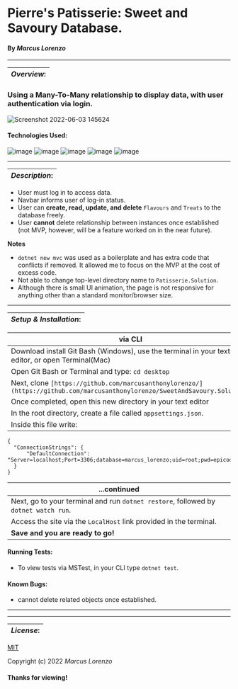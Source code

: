 # Pierre's Patisserie: Sweet and Savoury Database.
#### By _**Marcus Lorenzo**_
---


| **_Overview_:** |
|---|

### Using a **Many-To-Many** relationship to display data, with **user authentication** via login.

![Screenshot 2022-06-03 145624](https://user-images.githubusercontent.com/100096239/171962454-4d920542-bfe9-4e66-9f60-7c38366a8769.jpg)

#### Technologies Used:
![image](https://img.shields.io/badge/C%23-239120?style=for-the-badge&logo=c-sharp&logoColor=white)
![image](https://img.shields.io/badge/MySQL-005C84?style=for-the-badge&logo=mysql&logoColor=white)
![image](https://img.shields.io/badge/HTML5-E34F26?style=for-the-badge&logo=html5&logoColor=white)  ![image](https://img.shields.io/badge/CSS3-1572B6?style=for-the-badge&logo=css3&logoColor=white)
![image](https://img.shields.io/badge/GIT-E44C30?style=for-the-badge&logo=git&logoColor=white)

---


| **_Description_:** |
|---|

- User must log in to access data.
- Navbar informs user of log-in status.
- User can **create, read, update, and delete** `Flavours` and `Treats` to the database freely.
- User **cannot** delete relationship between instances once established (not MVP, however, will be a feature worked on in the near future).

**Notes**
- `dotnet new mvc` was used as a boilerplate and has extra code that conflicts if removed. It allowed me to focus on the MVP at the cost of excess code.
- Not able to change top-level directory name to `Patisserie.Solution`.
- Although there is small UI animation, the page is not responsive for anything other than a standard monitor/browser size.

---

| **_Setup & Installation_:** |
|---|

|   via CLI   |
|---|
| Download install Git Bash (Windows), use the terminal in your text editor, or open Terminal(Mac) 
| Open Git Bash or Terminal and type: `cd desktop` 
| Next, clone `[https://github.com/marcusanthonylorenzo/](https://github.com/marcusanthonylorenzo/SweetAndSavoury.Solution)` 
| Once completed, open this new directory in your text editor
| In the root directory, create a file called `appsettings.json`.
| Inside this file write:
```
{
  "ConnectionStrings": {
      "DefaultConnection": "Server=localhost;Port=3306;database=marcus_lorenzo;uid=root;pwd=epicodus;"
  }
}
```

| ...continued |
|---|
| Next, go to your terminal and run `dotnet restore`, followed by `dotnet watch run`.
| Access the site via the `LocalHost` link provided in the terminal.
| **Save and you are ready to go!**

 
<!-- |  MySQL Setup  |
|---|
| In your MySQL Workbench, click Connect to Database, Stored Connection:  Local instance 3306
**Must match the `Port=3306;` in the `"DefaultConnection"` query inside your `appsettings.json` file.**
| In **Schemas Navigator** in the Navigator bar on the left, right-click and select "Create Schema".
| The name of the new Schema **must match the `database=marcus_lorenzo;` in the `"DefaultConnection"` query inside your `appsettings.json` file.**
| Once loaded, go to your new Schema tree in the Navigator bar on the left, click down to Tables, right click "Create Table".
| Your details should look like this:

[Image of applied tables here] -->

#### Running Tests:
- To view tests via MSTest, in your CLI type `dotnet test`.

#### Known Bugs:
* cannot delete related objects once established.

---

---
| **_License_:** |
|---|

[MIT]()

Copyright (c) 2022 _Marcus Lorenzo_


#### Thanks for viewing!
